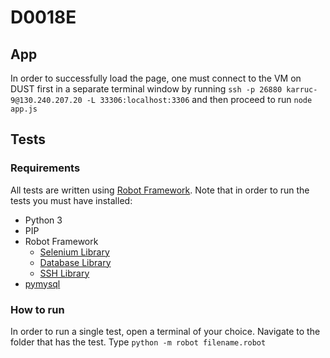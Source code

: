 # D0018E

## App
In order to successfully load the page, one must connect to the VM on DUST first in a separate terminal window by running `ssh -p 26880 karruc-9@130.240.207.20 -L 33306:localhost:3306` and then proceed to run `node app.js`


## Tests

### Requirements
All tests are written using [Robot Framework](https://robotframework.org/robotframework/latest/RobotFrameworkUserGuide.html).
Note that in order to run the tests you must have installed:
- Python 3
- PIP
- Robot Framework
  - [Selenium Library](https://github.com/robotframework/SeleniumLibrary)
  - [Database Library](https://franz-see.github.io/Robotframework-Database-Library/api/1.2.2/DatabaseLibrary.html)
  - [SSH Library](http://robotframework.org/SSHLibrary/SSHLibrary.html)
- [pymysql](https://pypi.org/project/PyMySQL/)

### How to run
In order to run a single test, open a terminal of your choice. Navigate to the folder that has the test. Type `python -m robot filename.robot`
